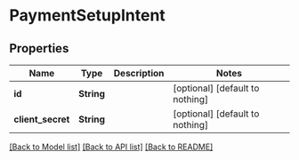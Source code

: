 # PaymentSetupIntent


## Properties
Name | Type | Description | Notes
------------ | ------------- | ------------- | -------------
**id** | **String** |  | [optional] [default to nothing]
**client_secret** | **String** |  | [optional] [default to nothing]


[[Back to Model list]](../README.md#models) [[Back to API list]](../README.md#api-endpoints) [[Back to README]](../README.md)


